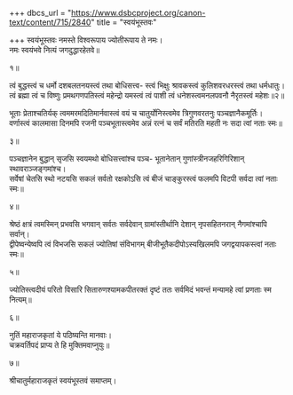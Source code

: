 +++
dbcs_url = "https://www.dsbcproject.org/canon-text/content/715/2840"
title = "स्वयंभूस्तवः"

+++
स्वयंभूस्तवः
नमस्ते विश्वरूपाय ज्योतीरूपाय ते नमः।  
नमः स्वयंभवे नित्यं जगदुद्धारहेतवे॥

१॥

त्वं बुद्धस्त्वं च धर्मो दशबलतनयस्त्वं तथा बोधिसत्त्व-
स्त्वं भिक्षुः श्रावकस्त्वं कुलिशवरधरस्त्वं तथा धर्मधातुः।  
त्वं ब्रह्मा त्वं च विष्णुः प्रमथगणपतिस्त्वं महेन्द्रो यमस्त्वं 
त्वं पाशी त्वं धनेशस्त्वमनलपवनौ नैरृतस्त्वं महेशः॥२॥

भूताः प्रेताश्चतिर्यक् त्वममरमदितिमार्नवास्त्वं वयं च 
चातुर्योनिस्त्वमेव  त्रिगुणवरतनुः पञ्चज्ञानैकमूर्तिः।  
वर्णास्त्वं कालमासा दिनमपि रजनी पञ्चभूतास्त्वमेव 
अन्नं रत्नं च सर्वं मतिरति महती नः सदा त्वां नताः स्मः॥

३॥

पञ्चज्ञानेन बुद्धान् सृजसि स्वयमथो बोधिसत्त्वांश्च पञ्च-
भूतानेतान् गुणांस्त्रीनजहरिगिरिशान् स्थावराञ्जङ्गमांश्च।  
सर्वेषां चेतसि स्थो नटयसि सकलं सर्वतो रक्षकोऽसि 
त्वं बीजं चाङ्कुरस्त्वं फलमपि विटपी सर्वदा त्वां नताः स्मः॥

४॥

श्रेष्ठं क्षत्रं त्वमस्मिन् प्रभवसि भगवान् सर्वतः सर्वदेवान् 
ग्रामांस्तीर्थानि देशान् नृपसहितनरान् नैगमांश्चापि सर्वान्।  
द्वीपेष्वन्येष्वपि त्वं विभजसि सकलं ज्योतिषां  संविभागम् 
बीजीभूतैकदीपोऽस्यखिलमपि जगद्वयापकस्त्वां नताः स्मः॥

५॥

ज्योतिस्त्वदीयं परितो विसारि सितारुणश्यामकपीतरक्तं 
दृष्टं ततः सर्वमिदं भवन्तं मन्यामहे त्वां प्रणताः स्म नित्यम्॥

६॥

नुतिं महाराजकृतां ये पठिष्यन्ति मानवाः।  
चक्रवर्तिपदं प्राप्य ते हि मुक्तिमवाप्नुयुः॥

७॥

श्रीचातुर्महाराजकृतं स्वयंभूस्तवं समाप्तम्।  
